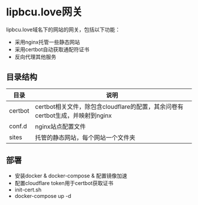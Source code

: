 # lipbcu.love网关

lipbcu.love域名下的网站的网关，包括以下功能：
* 采用nginx托管一些静态网站
* 采用certbot自动获取通配符证书
* 反向代理其他服务

## 目录结构

| 目录 | 说明 |
|------|------|
| certbot | certbot相关文件，除包含cloudflare的配置，其余问卷有certbot生成，并映射到nginx |
| conf.d  | nginx站点配置文件 |
| sites   | 托管的静态网站，每个网站一个文件夹 |


## 部署

* 安装docker & docker-compose & 配置镜像加速
* 配置cloudflare token用于certbot获取证书
* init-cert.sh
* docker-compose up -d

